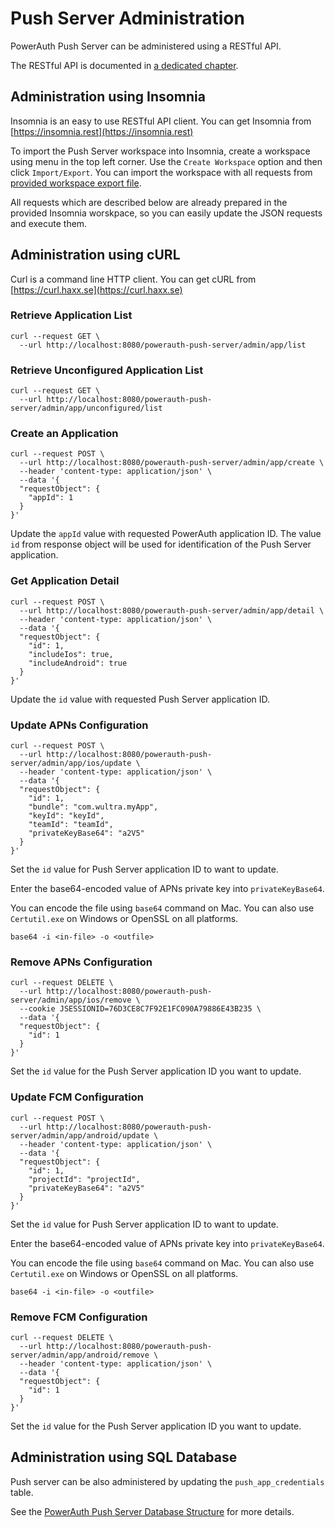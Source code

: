 # Push Server Administration

PowerAuth Push Server can be administered using a RESTful API. 

The RESTful API is documented in [a dedicated chapter](./Push-Server-API.md).

## Administration using Insomnia

Insomnia is an easy to use RESTful API client. You can get Insomnia from [https://insomnia.rest](https://insomnia.rest)

To import the Push Server workspace into Insomnia, create a workspace using menu in the top left corner. Use the `Create Workspace` option and then click `Import/Export`. You can import the workspace with all requests from [provided workspace export file](./data/Push_Server_Insomnia.zip).

All requests which are described below are already prepared in the provided Insomnia worskpace, so you can easily update the JSON requests and execute them.

## Administration using cURL

Curl is a command line HTTP client. You can get cURL from [https://curl.haxx.se](https://curl.haxx.se)

### Retrieve Application List

```
curl --request GET \
  --url http://localhost:8080/powerauth-push-server/admin/app/list
```

### Retrieve Unconfigured Application List

```
curl --request GET \
  --url http://localhost:8080/powerauth-push-server/admin/app/unconfigured/list
```

### Create an Application

```
curl --request POST \
  --url http://localhost:8080/powerauth-push-server/admin/app/create \
  --header 'content-type: application/json' \
  --data '{
  "requestObject": {
    "appId": 1
  }
}'
```

Update the `appId` value with requested PowerAuth application ID. The value `id` from response object will be used for identification of the Push Server application.

### Get Application Detail

```
curl --request POST \
  --url http://localhost:8080/powerauth-push-server/admin/app/detail \
  --header 'content-type: application/json' \
  --data '{
  "requestObject": {
    "id": 1,
    "includeIos": true,
    "includeAndroid": true
  }
}'
```

Update the `id` value with requested Push Server application ID.

### Update APNs Configuration

```
curl --request POST \
  --url http://localhost:8080/powerauth-push-server/admin/app/ios/update \
  --header 'content-type: application/json' \
  --data '{
  "requestObject": {
    "id": 1,
    "bundle": "com.wultra.myApp",
    "keyId": "keyId",
    "teamId": "teamId",
    "privateKeyBase64": "a2V5"
  }
}'
```

Set the `id` value for Push Server application ID to want to update.

Enter the base64-encoded value of APNs private key into `privateKeyBase64`.

You can encode the file using `base64` command on Mac. You can also use `Certutil.exe` on Windows or OpenSSL on all platforms.

```
base64 -i <in-file> -o <outfile>
```
 
### Remove APNs Configuration

```
curl --request DELETE \
  --url http://localhost:8080/powerauth-push-server/admin/app/ios/remove \
  --cookie JSESSIONID=76D3CE8C7F92E1FC090A79886E43B235 \
  --data '{
  "requestObject": {
    "id": 1
  }
}'
```

Set the `id` value for the Push Server application ID you want to update.

### Update FCM Configuration
```
curl --request POST \
  --url http://localhost:8080/powerauth-push-server/admin/app/android/update \
  --header 'content-type: application/json' \
  --data '{
  "requestObject": {
    "id": 1,
    "projectId": "projectId",
    "privateKeyBase64": "a2V5"
  }
}'
```

Set the `id` value for Push Server application ID to want to update.

Enter the base64-encoded value of APNs private key into `privateKeyBase64`.

You can encode the file using `base64` command on Mac. You can also use `Certutil.exe` on Windows or OpenSSL on all platforms.
```
base64 -i <in-file> -o <outfile>
```
 
### Remove FCM Configuration
```
curl --request DELETE \
  --url http://localhost:8080/powerauth-push-server/admin/app/android/remove \
  --header 'content-type: application/json' \
  --data '{
  "requestObject": {
    "id": 1
  }
}'
```

Set the `id` value for the Push Server application ID you want to update.

## Administration using SQL Database

Push server can be also administered by updating the `push_app_credentials` table. 

See the [PowerAuth Push Server Database Structure](./Push-Server-Database.md) for more details.
